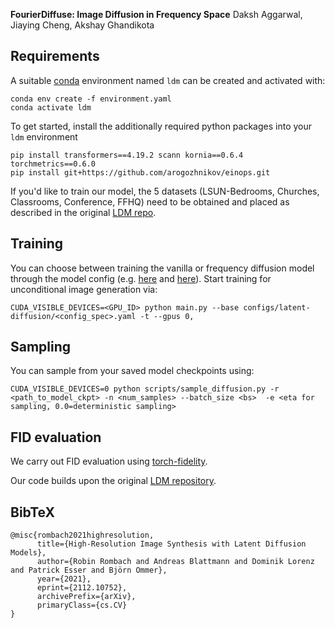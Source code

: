 
**FourierDiffuse: Image Diffusion in Frequency Space**
Daksh Aggarwal, Jiaying Cheng, Akshay Ghandikota

## Requirements
A suitable [conda](https://conda.io/) environment named `ldm` can be created
and activated with:

```
conda env create -f environment.yaml
conda activate ldm
```

To get started, install the additionally required python packages into your `ldm` environment
```shell script
pip install transformers==4.19.2 scann kornia==0.6.4 torchmetrics==0.6.0
pip install git+https://github.com/arogozhnikov/einops.git
```

If you'd like to train our model, the 5 datasets (LSUN-Bedrooms, Churches, Classrooms, Conference, FFHQ) need to be obtained and placed as described in the original [LDM repo](https://github.com/CompVis/latent-diffusion).

## Training

You can choose between training the vanilla or frequency diffusion model through the model config (e.g. [here](https://github.com/dakshces/FourierImageDiffuse/blob/main/configs/latent-diffusion-frequency/lsun_churches-ldm-kl-8.yaml) and [here](https://github.com/dakshces/FourierImageDiffuse/blob/main/configs/latent-diffusion/lsun_churches-ldm-kl-8.yaml)). Start training for unconditional image generation via:

```
CUDA_VISIBLE_DEVICES=<GPU_ID> python main.py --base configs/latent-diffusion/<config_spec>.yaml -t --gpus 0,
```

## Sampling

You can sample from your saved model checkpoints using:

```
CUDA_VISIBLE_DEVICES=0 python scripts/sample_diffusion.py -r <path_to_model_ckpt> -n <num_samples> --batch_size <bs>  -e <eta for sampling, 0.0=deterministic sampling> 
```

## FID evaluation

We carry out FID evaluation using [torch-fidelity](https://torch-fidelity.readthedocs.io/en/latest/).



Our code builds upon the original [LDM repository](https://github.com/CompVis/latent-diffusion).

## BibTeX

```
@misc{rombach2021highresolution,
      title={High-Resolution Image Synthesis with Latent Diffusion Models}, 
      author={Robin Rombach and Andreas Blattmann and Dominik Lorenz and Patrick Esser and Björn Ommer},
      year={2021},
      eprint={2112.10752},
      archivePrefix={arXiv},
      primaryClass={cs.CV}
}

```


